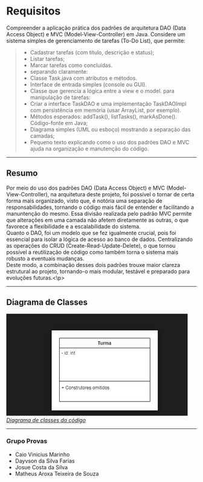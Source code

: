 # Requisitos

Compreender a aplicação prática dos padrões de arquitetura DAO (Data Access Object) e MVC (Model-View-Controller) em Java.
Considere um sistema simples de gerenciamento de tarefas (To-Do List), que permite:

> - Cadastrar tarefas (com título, descrição e status);  
> - Listar tarefas;  
> - Marcar tarefas como concluídas.
> - separando claramente:
> - Classe Task.java com atributos e métodos.
> - Interface de entrada simples (console ou GUI).
> - Classe que gerencia a lógica entre a view e o model. para manipulação de tarefas:
> - Criar a interface TaskDAO e uma implementação TaskDAOImpl com persistência em memória (usar ArrayList, por exemplo).
> - Métodos esperados: addTask(), listTasks(), markAsDone().
> Código-fonte em Java;
> - Diagrama simples (UML ou esboço) mostrando a separação das camadas;
> - Pequeno texto explicando como o uso dos padrões DAO e MVC ajuda na organização e manutenção do código.

---
## Resumo
<p>Por meio do uso dos padrões DAO (Data Access Object) e MVC (Model-View-Controller), na arquitetura deste projeto, foi possível o tornar de certa forma mais organizado, visto que, é notória uma separação de responsabilidades, tornando o código mais fácil de entender e facilitando a manuntenção do mesmo. Essa divisão realizada pelo padrão MVC permite que alterações em uma camada não afetem diretamente as outras, o que favorece a flexibilidade e a escalabilidade do sistema.<br>
Quanto o DAO, foi um modelo que se fez igualmente crucial, pois foi essencial para isolar a lógica de acesso ao banco de dados. Centralizando as operações do CRUD (Create-Read-Update-Delete), o que tornou possível a reutilização de código como também torna o sistema mais robusto a eventuais mudanças.<br>
Deste modo, a combinação desses dois padrões trouxe maior clareza estrutural ao projeto, tornando-o mais modular, testável e preparado para evoluções futuras.<\p>

---
## Diagrama de Classes 

![alt text](<Captura de tela de 2025-05-26 14-44-16.png>)  
 [_Diagrama de classes do código_](https://app.diagrams.net/?splash=0#G12dSaowZg8tLPew6c92YOc4NNV4Wk3co4#%7B%22pageId%22%3A%22RZpE8nyr-ppUinjQtbNc%22%7D "link para o draw.io")
 
---
### Grupo Provas

- Caio Vinicius Marinho
- Dayvson da Silva Farias
- Josue Costa da Silva
- Matheus Aroxa Teixeira de Souza
